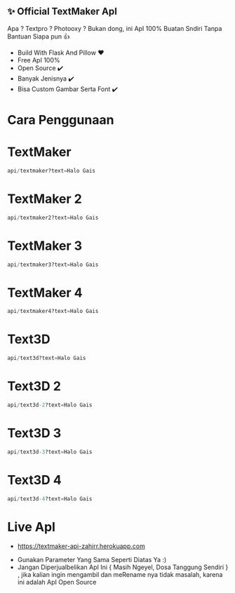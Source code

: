 ## ✨ Official TextMaker ApI

Apa ? Textpro ? Photooxy ? Bukan dong, ini ApI 100% Buatan Sndiri Tanpa Bantuan Siapa pun 👍

- Build With Flask And Pillow ♥️
- Free ApI 100%
- Open Source ✔️
- Banyak Jenisnya ✔️
- Bisa Custom Gambar Serta Font ✔️


# Cara Penggunaan

# TextMaker
```py
api/textmaker?text=Halo Gais
```
# TextMaker 2
```py
api/textmaker2?text=Halo Gais
```

# TextMaker 3
```py
api/textmaker3?text=Halo Gais
```
# TextMaker 4
```py
api/textmaker4?text=Halo Gais
```
# Text3D
```py
api/text3d?text=Halo Gais
```
# Text3D 2
```py
api/text3d-2?text=Halo Gais
```

# Text3D 3
```py
api/text3d-3?text=Halo Gais
```

# Text3D 4
```py
api/text3d-4?text=Halo Gais
```

# Live ApI
* https://textmaker-api-zahirr.herokuapp.com
- Gunakan Parameter Yang Sama Seperti Diatas Ya :)
- Jangan Diperjualbelikan ApI Ini { Masih Ngeyel, Dosa Tanggung Sendiri } , jika kalian ingin mengambil dan meRename nya tidak masalah, karena ini adalah ApI Open Source
